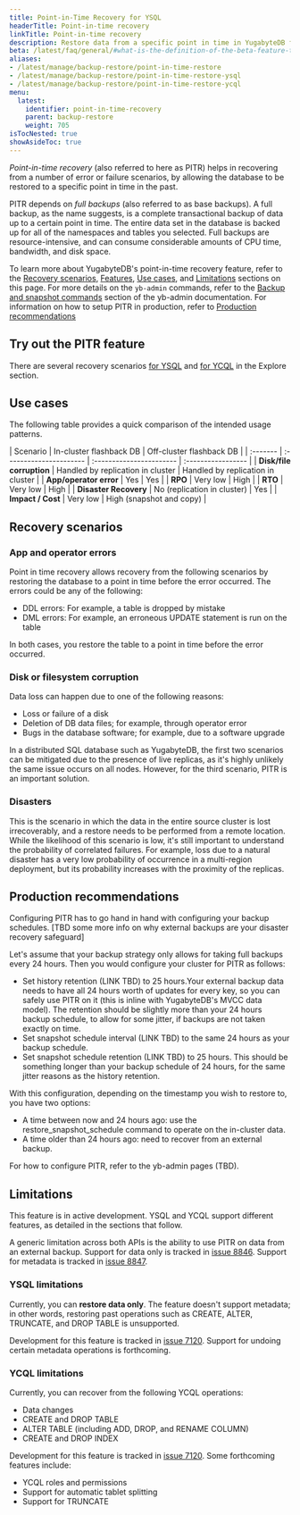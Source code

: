 ```yaml
---
title: Point-in-Time Recovery for YSQL
headerTitle: Point-in-time recovery
linkTitle: Point-in-time recovery
description: Restore data from a specific point in time in YugabyteDB for YSQL
beta: /latest/faq/general/#what-is-the-definition-of-the-beta-feature-tag
aliases:
- /latest/manage/backup-restore/point-in-time-restore
- /latest/manage/backup-restore/point-in-time-restore-ysql
- /latest/manage/backup-restore/point-in-time-restore-ycql
menu:
  latest:
    identifier: point-in-time-recovery
    parent: backup-restore
    weight: 705
isTocNested: true
showAsideToc: true
---
```


_Point-in-time recovery_ (also referred to here as PITR) helps in recovering from a number of error or failure scenarios, by allowing the database to be restored to a specific point in time in the past.

PITR depends on _full backups_ (also referred to as base backups). A full backup, as the name suggests, is a complete transactional backup of data up to a certain point in time. The entire data set in the database is backed up for all of the namespaces and tables you selected. Full backups are resource-intensive, and can consume considerable amounts of CPU time, bandwidth, and disk space.

To learn more about YugabyteDB's point-in-time recovery feature, refer to the [Recovery scenarios](#recovery-scenarios), [Features](#features), [Use cases](#use-cases), and [Limitations](#limitations) sections on this page. For more details on the `yb-admin` commands, refer to the [Backup and snapshot commands](../../../admin/yb-admin#backup-and-snapshot-commands) section of the yb-admin documentation. For information on how to setup PITR in production, refer to [Production recommendations](#production-recommendations)

## Try out the PITR feature

There are several recovery scenarios [for YSQL](../../../explore/backup-restore/point-in-time-recovery-ysql/) and [for YCQL](../../../explore/backup-restore/point-in-time-recovery-ycql/) in the Explore section.

## Use cases

The following table provides a quick comparison of the intended usage patterns.

| Scenario | In-cluster flashback DB | Off-cluster flashback DB |
| :------- | :---------------------- | :----------------------- | :----------------- |
| **Disk/file corruption** | Handled by replication in cluster | Handled by replication in cluster |
| **App/operator error** | Yes | Yes |
| **RPO** | Very low | High |
| **RTO** | Very low | High |
| **Disaster Recovery** | No (replication in cluster) | Yes |
| **Impact / Cost** | Very low | High (snapshot and copy) |

## Recovery scenarios

### App and operator errors

Point in time recovery allows recovery from the following scenarios by restoring the database to a point in time before the error occurred. The errors could be any of the following:

* DDL errors: For example, a table is dropped by mistake
* DML errors: For example, an erroneous UPDATE statement is run on the table

In both cases, you restore the table to a point in time before the error occurred.

### Disk or filesystem corruption

Data loss can happen due to one of the following reasons:

* Loss or failure of a disk
* Deletion of DB data files; for example, through operator error
* Bugs in the database software; for example, due to a software upgrade

In a distributed SQL database such as YugabyteDB, the first two scenarios can be mitigated due to the presence of live replicas, as it's highly unlikely the same issue occurs on all nodes. However, for the third scenario, PITR is an important solution.

### Disasters

This is the scenario in which the data in the entire source cluster is lost irrecoverably, and a restore needs to be performed from a remote location. While the likelihood of this scenario is low, it's still important to understand the probability of correlated failures. For example, loss due to a natural disaster has a very low probability of occurrence in a multi-region deployment, but its probability increases with the proximity of the replicas.

## Production recommendations

Configuring PITR has to go hand in hand with configuring your backup schedules. [TBD some more info on why external backups are your disaster recovery safeguard]

Let's assume that your backup strategy only allows for taking full backups every 24 hours. Then you would configure your cluster for PITR as follows:
- Set history retention (LINK TBD) to 25 hours.Your external backup data needs to have all 24 hours worth of updates for every key, so you can safely use PITR on it (this is inline with YugabyteDB's MVCC data model). The retention should be slightly more than your 24 hours backup schedule, to allow for some jitter, if backups are not taken exactly on time.
- Set snapshot schedule interval (LINK TBD) to the same 24 hours as your backup schedule.
- Set snapshot schedule retention (LINK TBD) to 25 hours. This should be something longer than your backup schedule of 24 hours, for the same jitter reasons as the history retention.

With this configuration, depending on the timestamp you wish to restore to, you have two options:
- A time between now and 24 hours ago: use the restore_snapshot_schedule command to operate on the in-cluster data.
- A time older than 24 hours ago: need to recover from an external backup.

For how to configure PITR, refer to the yb-admin pages (TBD).

## Limitations

This feature is in active development. YSQL and YCQL support different features, as detailed in the sections that follow.

A generic limitation across both APIs is the ability to use PITR on data from an external backup. Support for data only is tracked in [issue 8846](https://github.com/yugabyte/yugabyte-db/issues/8846). Support for metadata is tracked in [issue 8847](https://github.com/yugabyte/yugabyte-db/issues/8847).

### YSQL limitations

Currently, you can **restore data only**. The feature doesn't support metadata; in other words, restoring past operations such as CREATE, ALTER, TRUNCATE, and DROP TABLE is unsupported.

Development for this feature is tracked in [issue 7120](https://github.com/yugabyte/yugabyte-db/issues/7120). Support for undoing certain metadata operations is forthcoming.

### YCQL limitations

Currently, you can recover from the following YCQL operations:

* Data changes
* CREATE and DROP TABLE
* ALTER TABLE (including ADD, DROP, and RENAME COLUMN)
* CREATE and DROP INDEX

Development for this feature is tracked in [issue 7120](https://github.com/yugabyte/yugabyte-db/issues/7120). Some forthcoming features include:

* YCQL roles and permissions
* Support for automatic tablet splitting
* Support for TRUNCATE
